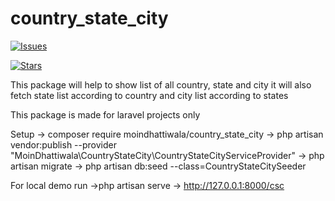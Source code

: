 # country_state_city

[![Issues](https://img.shields.io/github/issues/MoinDhattiwala-iFlair/country_state_city?style=flat-square)](https://github.com/MoinDhattiwala-iFlair/country_state_city/issues)

[![Stars](https://img.shields.io/github/stars/MoinDhattiwala-iFlair/country_state_city?style=flat-square)](https://github.com/MoinDhattiwala-iFlair/country_state_city/stargazers)

This package will help to show list of all country, state and city it will also fetch state list according to country and city list according to states

This package is made for laravel projects only

Setup
-> composer require moindhattiwala/country_state_city
-> php artisan vendor:publish --provider "MoinDhattiwala\CountryStateCity\CountryStateCityServiceProvider"
-> php artisan migrate
-> php artisan db:seed --class=CountryStateCitySeeder

For local demo run 
->php artisan serve 
-> http://127.0.0.1:8000/csc



